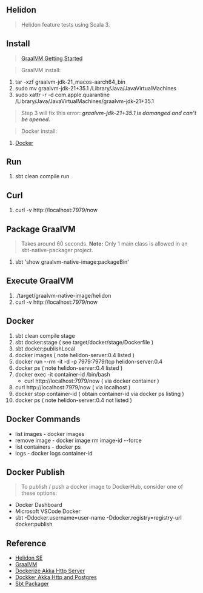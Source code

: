 Helidon
-------
>Helidon feature tests using Scala 3.

Install
-------
>[GraalVM Getting Started](https://www.graalvm.org/docs/getting-started/)

>GraalVM install:
1. tar -xzf graalvm-jdk-21_macos-aarch64_bin
2. sudo mv graalvm-jdk-21+35.1 /Library/Java/JavaVirtualMachines
3. sudo xattr -r -d com.apple.quarantine /Library/Java/JavaVirtualMachines/graalvm-jdk-21+35.1
>Step 3 will fix this error: ***graalvm-jdk-21+35.1 is damanged and can't be opened.***

> Docker install:
1. [Docker](https://docs.docker.com/get-docker/)

Run
---
1. sbt clean compile run

Curl
----
1. curl -v http://localhost:7979/now

Package GraalVM
---------------
>Takes around 60 seconds. **Note:** Only 1 main class is allowed in an sbt-native-packager project.
1. sbt 'show graalvm-native-image:packageBin'

Execute GraalVM
---------------
1. ./target/graalvm-native-image/helidon
2. curl -v http://localhost:7979/now

Docker
------
1. sbt clean compile stage
2. sbt docker:stage  ( see target/docker/stage/Dockerfile )
3. sbt docker:publishLocal
4. docker images  ( note helidon-server:0.4 listed )
5. docker run --rm -it -d -p 7979:7979/tcp helidon-server:0.4
6. docker ps  ( note helidon-server:0.4 listed )
7. docker exec -it container-id /bin/bash
   * curl http://localhost:7979/now  ( via docker container )
8. curl http://localhost:7979/now ( via localhost )
9. docker stop container-id  ( obtain container-id via docker ps listing )
10. docker ps  ( note helidon-server:0.4 not listed )

Docker Commands
---------------
* list images - docker images
* remove image - docker image rm image-id --force
* list containers - docker ps
* logs - docker logs container-id

Docker Publish
--------------
>To publish / push a docker image to DockerHub, consider one of these options:
* Docker Dashboard
* Microsoft VSCode Docker
* sbt -Ddocker.username=user-name -Ddocker.registry=registry-url docker:publish

Reference
---------
* [Helidon SE](https://helidon.io/docs/v4/#/se/introduction)
* [GraalVM](https://www.graalvm.org/docs/introduction/)
* [Dockerize Akka Http Server](https://www.freecodecamp.org/news/how-to-dockerise-a-scala-and-akka-http-application-the-easy-way-23310fc880fa/)
* [Dockker Akka Http and Postgres](https://faun.pub/docker-wonderland-akka-http-server-and-postgres-db-962b971ff28a)
* [Sbt Packager](https://www.scala-sbt.org/sbt-native-packager/formats/graalvm-native-image.html)